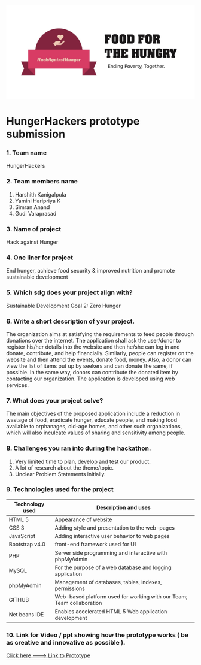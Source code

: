 ![](./logo.jpg)

# HungerHackers prototype submission

### 1. Team name 
HungerHackers

### 2. Team members name 

   1. Harshith Kanigalpula
   2. Yamini Haripriya K
   3. Simran Anand
   4. Gudi Varaprasad

### 3. Name of project

   Hack against Hunger

### 4. One liner for project

   End hunger, achieve food security & improved nutrition and promote sustainable development

### 5. Which sdg does your project align with? 

   Sustainable Development Goal 2: Zero Hunger

### 6. Write a short description of your project.  

The organization aims at satisfying the requirements to feed people through donations over the internet. The application shall ask the user/donor to register his/her details into the website and then he/she can log in and donate, contribute, and help financially. Similarly, people can register on the website and then attend the events, donate food, money. Also, a donor can view the list of items put up by seekers and can donate the same, if possible. In the same way, donors can contribute the donated item by contacting our organization. The application is developed using web services.

### 7. What does your project solve? 

The main objectives of the proposed application include a reduction in wastage of food, eradicate hunger, educate people, and making food available to orphanages, old-age homes, and other such organizations, which will also inculcate values of sharing and sensitivity among people.

### 8. Challenges you ran into during the hackathon.  

   1. Very limited time to plan, develop and test our product.
   2. A lot of research about the theme/topic.
   3. Unclear Problem Statements initially.

### 9. Technologies used for the project 

  | Technology used | Description and uses |
  | --- | --- |
  | HTML 5 | Appearance of website |
  | CSS 3 | Adding style and presentation to the web-pages  |
  | JavaScript | Adding interactive user behavior to web pages |
  | Bootstrap v4.0 | front-end framework used for UI |
  | PHP | Server side programming and interactive with phpMyAdmin |
  | MySQL | For the purpose of a web database and logging application |
  | phpMyAdmin | Management of databases, tables, indexes, permissions |
  | GITHUB | Web-based platform used for working with our Team; Team collaboration |
  | Net beans IDE | Enables accelerated HTML 5 Web application development |
  

### 10. Link for Video / ppt showing how the prototype works ( be as creative and innovative as possible ).  

[Click here ---> Link to Prototype](https://drive.google.com/drive/folders/16jEGES1HQ_davW9gM1JzvR3zj3rcMF1q?usp=sharing)
